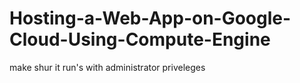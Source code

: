 # Hosting-a-Web-App-on-Google-Cloud-Using-Compute-Engine
make shur it run's with administrator priveleges

